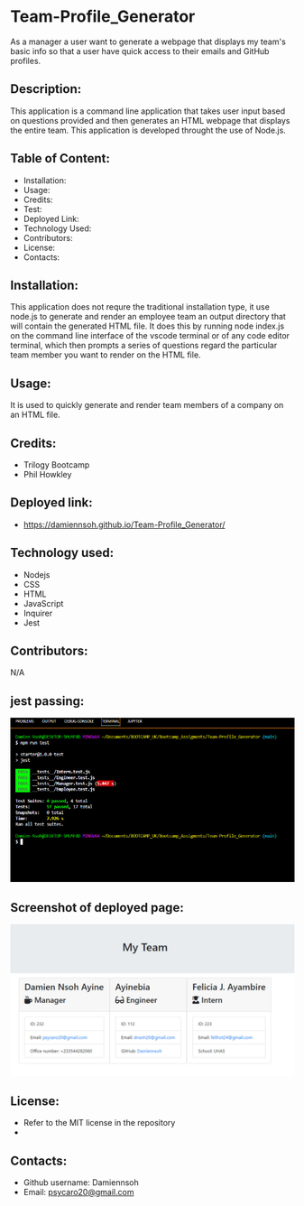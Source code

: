 # Team-Profile_Generator
As a manager a user want to generate a webpage that displays my team's basic info so that a user have quick access to their emails and GitHub profiles.

## Description:
This application is a command line application that takes user input based on questions provided and then generates an HTML webpage that displays the entire team.
This application is developed throught the use of Node.js.

## Table of Content:
* Installation:
* Usage:
* Credits:
* Test:
* Deployed Link:
* Technology Used:
* Contributors:
* License:
* Contacts:

## Installation:
This application does not requre the traditional installation type, it use node.js to generate and render an employee team an output directory that will contain the generated HTML file.
It does this by running node index.js on the command line interface of the vscode terminal or of any code editor terminal, which then prompts a series of questions regard the particular team member you want to render on the HTML file.

## Usage:
It is used to quickly generate and render team members of a company on an HTML file.

## Credits:
* Trilogy Bootcamp
* Phil Howkley

## Deployed link:
* https://damiennsoh.github.io/Team-Profile_Generator/

## Technology used:
* Nodejs
* CSS
* HTML
* JavaScript
* Inquirer
* Jest

## Contributors:
N/A

## jest passing:
![image](https://github.com/Damiennsoh/Team-Profile_Generator/blob/main/assets/team-profile.jpg)

## Screenshot of deployed page:
![image](https://github.com/Damiennsoh/Team-Profile_Generator/blob/main/assets/myteam.jpg)

##  License:
* Refer to the MIT license in the repository
*
## Contacts:
* Github username: Damiennsoh
* Email: psycaro20@gmail.com
